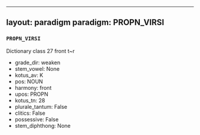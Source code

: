 
---
layout: paradigm
paradigm: PROPN_VIRSI
---
### ` PROPN_VIRSI `

Dictionary class 27 front t~r
* grade_dir: weaken
* stem_vowel: None
* kotus_av: K
* pos: NOUN
* harmony: front
* upos: PROPN
* kotus_tn: 28
* plurale_tantum: False
* clitics: False
* possessive: False
* stem_diphthong: None
